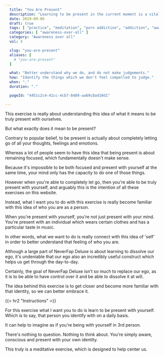 ```yaml
---
  title: "You Are Present"
  description: "Learning to be present in the current moment is a vital skill."
  date: 2019-09-06
  draft: true
  tags: [ "practice", "meditation", "porn addiction", "addiction", "awareness", "awareness exercises", "perspective", "nofap", "neverfap", "neverfap deluxe" ]
  categories: [ "awareness-over-all" ]
  category: "Awareness over all"
  vol: 5

  slug: "you-are-present"
  aliases: [
    # "you-are-present"
  ]

  what: "Better understand why we do, and do not make judgements."
  how: "Identify the things which we don't feel compelled to judge."
  when: "."
  duration: "."

  pageId: "4451c2c4-41cc-4cb7-8489-aa69c8ad10d1"

---
```


This exercise is really about understanding this idea of what it means to be truly present with ourselves. 

But what exactly does it mean to be present?

Contrary to popular belief, to be present is actually about completely letting go of all your thoughts, feelings and emotions.

Whereas a lot of people seem to have this idea that being present is about remaining focused, which fundamentally doesn't make sense.

Because it's impossible to be both focused and present with yourself at the same time, your mind only has the capacity to do one of those things.

However when you're able to completely let go, then you're able to be truly present with yourself, and arguably this is the intention of all these exercises on this website. 

Instead, what I want you to do with this exercise is really become familiar with this idea of who you are as a person.

When you're present with yourself, you're not just present with your mind. You're present with an individual which wears certain clothes and has a particular taste in music. 

In other words, what we want to do is really connect with this idea of 'self' in order to better understand that feeling of who you are.

Although a large part of NeverFap Deluxe is about learning to dissolve our ego, it's undeniable that our ego also an incredibly useful construct which helps us get through the day-to-day. 

Certainly, the goal of NeverFap Deluxe isn't so much to replace our ego, as it is to be able to have control over it and be able to dissolve it at will. 

The idea behind this exercise is to get closer and become more familiar with that identity, so we can better embrace it.


{{< hr2 "Instructions" >}}


For this exercise what I want you to do is learn to be present with yourself. Which is to say, that person you identify with on a daily basis. 

It can help to imagine as if you're being with yourself in 3rd person.

There's nothing to question. Nothing to think about. You're simply aware, conscious and present with your own identity. 

This truly is a meditative exercise, which is designed to help center us. 


<!-- 
{{< hr2 "Additional Resources" >}}  -->

<!-- maybe link to other  -->


